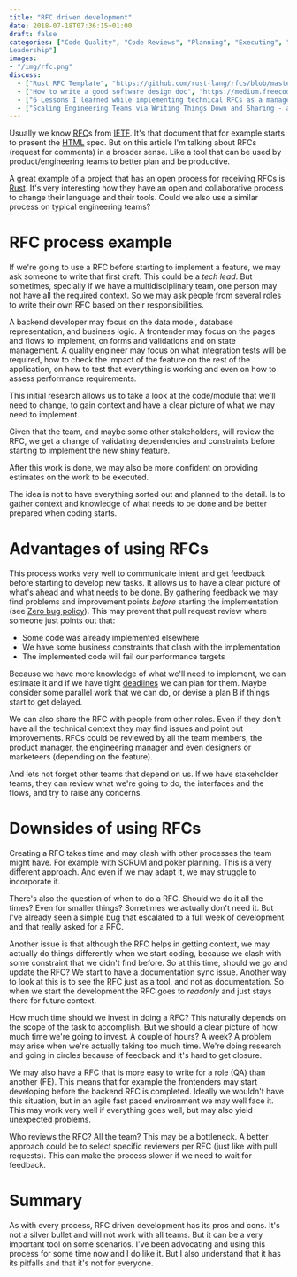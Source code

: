 ```yaml
---
title: "RFC driven development"
date: 2018-07-18T07:36:15+01:00
draft: false
categories: ["Code Quality", "Code Reviews", "Planning", "Executing", "Technical
Leadership"]
images:
- "/img/rfc.png"
discuss:
  - ["Rust RFC Template", "https://github.com/rust-lang/rfcs/blob/master/0000-template.md"]
  - ["How to write a good software design doc", "https://medium.freecodecamp.org/how-to-write-a-good-software-design-document-66fcf019569c"]
  - ["6 Lessons I learned while implementing technical RFCs as a management tool", "https://buriti.ca/6-lessons-i-learned-while-implementing-technical-rfcs-as-a-management-tool-34687dbf46cb"]
  - ["Scaling Engineering Teams via Writing Things Down and Sharing - aka RFCs", "https://blog.pragmaticengineer.com/scaling-engineering-teams-via-writing-things-down-rfcs/"]
---
```



Usually we know [RFC](https://en.wikipedia.org/wiki/Request_for_Comments)s from
[IETF](https://en.wikipedia.org/wiki/Internet_Engineering_Task_Force). It's
that document that for example starts to present the [HTML](https://tools.ietf.org/html/rfc2616)
spec. But on this article I'm talking about RFCs (request for comments) in a
broader sense. Like a tool
that can be used by product/engineering teams to better plan and be productive.

<!--more-->

A great example of a project that has an open process for receiving RFCs is
[Rust](http://rust-lang.github.io/rfcs/). It's very interesting how they have
an open and collaborative process to change their language and their tools. Could
we also use a similar process on typical engineering teams?

# RFC process example

If we're going to use a RFC before starting to implement a feature, we may
ask someone to write that first draft. This could be a _tech lead_. But sometimes,
specially if we have a multidisciplinary team, one person may not have all
the required context. So we may ask people from several roles to write their
own RFC based on their responsibilities.

A backend developer may focus on the data model, database representation,
and business logic. A frontender may focus on the pages and flows to implement,
on forms and validations and on state management. A quality engineer may focus
on what integration tests will be required, how to check the impact of the feature
on the rest of the application, on how to test that everything
is working and even on how to assess performance requirements.

This initial research allows us to take a look at the code/module that we'll need
to change, to gain context and have a clear picture of what we may need
to implement.

Given that the team, and maybe some other stakeholders, will review the RFC, we
get a change of validating dependencies and constraints before starting to
implement the new shiny feature.

After this work is done, we may also be more confident on providing estimates
on the work to be executed.

The idea is not to have everything sorted out and planned to the detail. Is to
gather context and knowledge of what needs to be done and be better prepared
when coding starts.

# Advantages of using RFCs

This process works very well to communicate intent and get feedback before
starting to develop new tasks. It allows us to have a clear picture of what's
ahead and what needs to be done. By gathering feedback we may find problems and improvement
points _before_ starting the implementation (see [Zero bug policy](/post/zero-bug-policy/)). This may prevent that pull request
review where someone just points out that:

* Some code was already implemented elsewhere
* We have some business constraints that clash with the implementation
* The implemented code will fail our performance targets

Because we have more knowledge of what we'll need to implement, we can estimate
it and if we have tight [deadlines](/post/dealing-with-deadlines/) we can
plan for them. Maybe consider some parallel work that we can do, or devise
a plan B if things start to get delayed.

We can also share the RFC with people from other roles. Even if they don't have
all the technical context they may find issues and point out improvements. RFCs
could be reviewed by all the team members, the product manager, the engineering
manager and even designers or marketeers (depending on the feature).

And lets not forget other teams that depend on us. If we have stakeholder teams,
they can review what we're going to do, the interfaces and the flows, and try
to raise any concerns.

# Downsides of using RFCs

Creating a RFC takes time and may clash with other processes the team might
have. For example with SCRUM and poker planning. This is a very different
approach. And even if we may adapt it, we may struggle to incorporate it.

There's also the question of when to do a RFC. Should we do it all the times?
Even for smaller things? Sometimes we actually don't need it. But I've already
seen a simple bug that escalated to a full week of development and that really
asked for a RFC.

Another issue is that although the RFC helps in getting context, we may actually
do things differently when we start coding, because we clash with some constraint
that we didn't find before. So at this time, should we go and update the RFC?
We start to have a documentation sync issue. Another way to look at this is
to see the RFC just as a tool, and not as documentation. So when we start the
development the RFC goes to _readonly_ and just stays there for future context.

How much time should we invest in doing a RFC? This naturally depends on the
scope of the task to accomplish. But we should a clear picture of how much
time we're going to invest. A couple of hours? A week? A problem may arise
when we're actually taking too much time. We're doing research and going in circles
because of feedback and it's hard to get closure.

We may also have a RFC that is more easy to write for a role (QA) than another (FE).
This means that for example the frontenders may start developing before the
backend RFC is completed. Ideally we wouldn't have this situation, but in an agile
fast paced environment we may well face it. This may work very well if everything
goes well, but may also yield unexpected problems.

Who reviews the RFC? All the team? This may be a bottleneck. A better approach 
could be to select specific reviewers per RFC (just like with pull requests). This
can make the process slower if we need to wait for feedback.

# Summary

As with every process, RFC driven development has its pros and cons. It's not
a silver bullet and will not work with all teams. But it can be a very important
tool on some scenarios. I've been advocating and using this process for some
time now and I do like it. But I also understand that it has its pitfalls and that
it's not for everyone.
